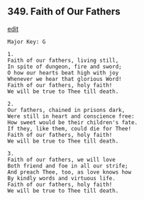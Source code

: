 
## 349.  Faith of Our Fathers
[edit](https://docs.google.com/document/d/1HPgP1kGQEME4RAI7TZPhpeCebdjh3svH/edit?mode=html)



    Major Key: G

    1.
    Faith of our fathers, living still,
    In spite of dungeon, fire and sword;
    O how our hearts beat high with joy
    Whenever we hear that glorious Word!
    Faith of our fathers, holy faith!
    We will be true to Thee till death.

    2.
    Our fathers, chained in prisons dark,
    Were still in heart and conscience free:
    How sweet would be their children's fate.
    If they, like them, could die for Thee!
    Faith of our fathers, holy faith!
    We will be true to Thee till death.

    3.
    Faith of our fathers, we will love
    Both friend and foe in all our strife;
    And preach Thee, too, as love knows how
    By kindly words and virtuous life.
    Faith of our fathers, holy faith!
    We will be true to Thee till death.
